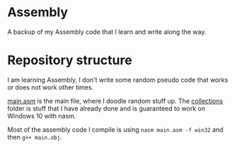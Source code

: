 # Assembly
A backup of my Assembly code that I learn and write along the way.

# Repository structure
I am learning Assembly, I don't write some random pseudo code that works or does not work other times.

[main.asm](/main.asm) is the main file, where I doodle random stuff up.
The [collections](/collections) folder is stuff that I have already done and is guaranteed to work on Windows 10 with nasm.

Most of the assembly code I compile is using `nasm main.asm -f win32` and then `g++ main.obj`.

